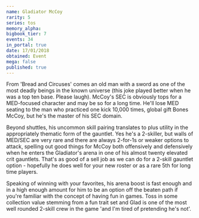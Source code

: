 ```yaml
---
name: Gladiator McCoy
rarity: 5
series: tos
memory_alpha:
bigbook_tier: 7
events: 34
in_portal: true
date: 17/01/2018
obtained: Event
mega: false
published: true
---
```


From 'Bread and Circuses' comes an old man with a sword as one of the most deadly beings in the known universe (this joke played better when he was a top ten base. Please laugh). McCoy's SEC is obviously tops for a MED-focused character and may be so for a long time. He'll lose MED seating to the man who practiced one kick 10,000 times, global gift Bones McCoy, but he's the master of his SEC domain.

Beyond shuttles, his uncommon skill pairing translates to plus utility in the appropriately thematic form of the gauntlet. Yes he's a 2-skiller, but walls of MED/SEC are very rare and there are always 2-for-1s or weaker options to attack, spelling out good things for McCoy both offensively and defensively when he enters the Gladiator's arena in one of his almost twenty elevated crit gauntlets. That's as good of a sell job as we can do for a 2-skill gauntlet option - hopefully he does well for your new roster or as a rare 5th for long time players.

Speaking of winning with your favorites, his arena boost is fast enough and in a high enough amount for him to be an option off the beaten path if you're familiar with the concept of having fun in games. Toss in some collection value stemming from a fun trait set and Glad is one of the most well rounded 2-skill crew in the game 'and I'm tired of pretending he's not'.
